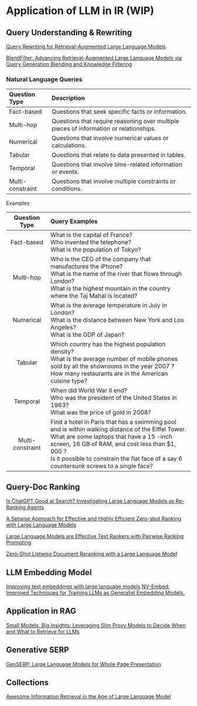 # Application of LLM in IR (WIP)






## Query Understanding & Rewriting

[Query Rewriting for Retrieval-Augmented Large Language Models](https://arxiv.org/pdf/2305.14283)

[BlendFilter: Advancing Retrieval-Augmented Large Language Models via Query Generation Blending and Knowledge Filtering](https://arxiv.org/pdf/2402.11129)

### Natural Language Queries

| Question Type | Description |
| :--- | :--- |
| Fact-based | Questions that seek specific facts or information. |
| Multi-hop | Questions that require reasoning over multiple pieces of information or relationships. |
| Numerical | Questions that involve numerical values or calculations. |
| Tabular | Questions that relate to data presented in tables. |
| Temporal | Questions that involve time-related information or events. |
| Multi-constraint | Questions that involve multiple constraints or conditions. |

Examples

| Question Type | Query Examples |
| :---: | :--- |
| Fact-based | What is the capital of France? <br> Who invented the telephone? <br> What is the population of Tokyo? |
| Multi-hop | Who is the CEO of the company that manufactures the iPhone? <br> What is the name of the river that flows through London? <br> What is the highest mountain in the country where the Taj Mahal is located? |
| Numerical | What is the average temperature in July in London? <br> What is the distance between New York and Los Angeles? <br> What is the GDP of Japan? |
| Tabular | Which country has the highest population density? <br> What is the average number of mobile phones sold by all the showrooms in the year 2007 ? <br> How many restaurants are in the American cuisine type? |
| Temporal | When did World War II end? <br> Who was the president of the United States in 1963? <br> What was the price of gold in 2008? |
| Multi-constraint | Find a hotel in Paris that has a swimming pool and is within walking distance of the Eiffel Tower. <br> What are some laptops that have a 15 -inch screen, 16 GB of RAM, and cost less than $\$ 1,000$ ? <br> Is it possible to constrain the flat face of a say 6 countersunk screws to a single face? |

## Query-Doc Ranking

[Is ChatGPT Good at Search? Investigating Large Language Models as Re-Ranking Agents](https://arxiv.org/pdf/2304.09542v2)

[A Setwise Approach for Effective and Highly Efficient Zero-shot Ranking with Large Language Models](https://arxiv.org/abs/2310.09497)

[Large Language Models are Effective Text Rankers with Pairwise Ranking Prompting](https://aclanthology.org/2024.findings-naacl.97/)

[Zero-Shot Listwise Document Reranking with a Large Language Model](https://arxiv.org/abs/2305.02156)

## LLM Embedding Model

[Improving text embeddings with large language models](https://arxiv.org/pdf/2401.00368)
[NV-Embed: Improved Techniques for Training LLMs as Generalist Embedding Models.](https://arxiv.org/pdf/2405.17428)


## Application in RAG

[Small Models, Big Insights: Leveraging Slim Proxy Models to Decide When
and What to Retrieve for LLMs](https://aclanthology.org/2024.acl-long.242.pdf)

## Generative SERP

[GenSERP: Large Language Models for Whole Page Presentation](https://arxiv.org/abs/2402.14301)
## Collections

[Awesome Information Retrieval in the Age of Large Language Model](https://github.com/IR-LLM/Awesome-Information-Retrieval-in-the-Age-of-Large-Language-Model)
